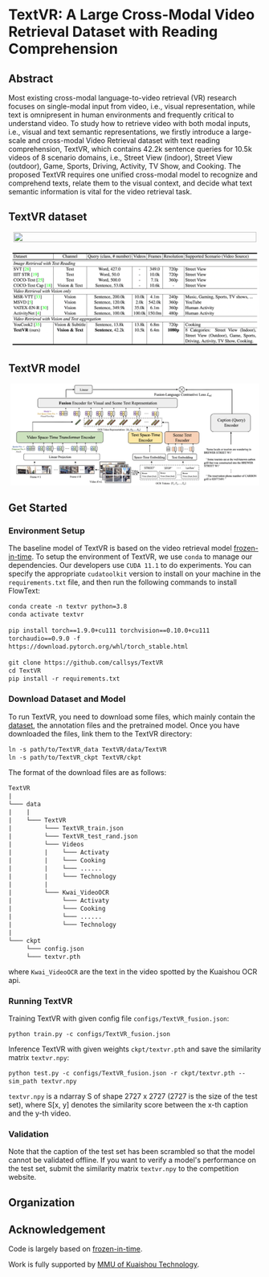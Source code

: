 # TextVR: A Large Cross-Modal Video Retrieval Dataset with Reading Comprehension
 
## Abstract
Most existing cross-modal language-to-video retrieval (VR) research focuses on single-modal input from video, i.e., visual representation, while text is omnipresent in human environments and frequently critical to understand video. To study how to retrieve video with both modal inputs, i.e., visual and text semantic representations, we firstly introduce a large-scale and cross-modal Video Retrieval dataset with text reading comprehension, TextVR, which contains 42.2k sentence queries for 10.5k videos of 8 scenario domains, i.e., Street View (indoor), Street View (outdoor), Game, Sports, Driving, Activity, TV Show, and Cooking. The proposed TextVR requires one unified cross-modal model to recognize and comprehend texts, relate them to the visual context, and decide what text semantic information is vital for the video retrieval task.

## TextVR dataset

<p align="center" width="100%">
<img src="assets/dataset1.png"  width="98%" height="90%">
</p>

<p align="center" width="100%">
<img src="assets/dataset2.png"  width="98%" height="90%">
</p>

## TextVR model

<p align="center" width="100%">
<img src="assets/model.png"  width="98%" height="90%">
</p>

## Get Started
 ### Environment Setup
The baseline model of TextVR is based on the video retrieval model [frozen-in-time](https://github.com/m-bain/frozen-in-time). To setup the environment of TextVR, we use `conda` to manage our dependencies. Our developers use `CUDA 11.1` to do experiments. You can specify the appropriate `cudatoolkit` version to install on your machine in the `requirements.txt` file, and then run the following commands to install FlowText:
 ```
conda create -n textvr python=3.8
conda activate textvr

pip install torch==1.9.0+cu111 torchvision==0.10.0+cu111 torchaudio==0.9.0 -f https://download.pytorch.org/whl/torch_stable.html

git clone https://github.com/callsys/TextVR
cd TextVR
pip install -r requirements.txt
 ```
### Download Dataset and Model
To run TextVR, you need to download some files, which mainly contain the [dataset](https://drive.google.com/drive/folders/1-ibNInaQusVEckCtKdUWGQjnr7DT4-E9?usp=sharing), the annotation files and the pretrained model. Once you have downloaded the files, link them to the TextVR directory:
```
ln -s path/to/TextVR_data TextVR/data/TextVR
ln -s path/to/TextVR_ckpt TextVR/ckpt
```
The format of the download files are as follows:
```
TextVR
|
└─── data
|    |   
|    └─── TextVR
|         └─── TextVR_train.json
|         └─── TextVR_test_rand.json
|         └─── Videos
|         |    └─── Activaty
|         |    └─── Cooking
|         |    └─── ......
|         |    └─── Technology
|         |  
|         └─── Kwai_VideoOCR
|              └─── Activaty
|              └─── Cooking
|              └─── ......
|              └─── Technology
|         
└─── ckpt
     └─── config.json
     └─── textvr.pth
```
where `Kwai_VideoOCR` are the text in the video spotted by the Kuaishou OCR api.
### Running TextVR
Training TextVR with given config file `configs/TextVR_fusion.json`:
```
python train.py -c configs/TextVR_fusion.json
```
Inference TextVR with given weights `ckpt/textvr.pth` and save the similarity matrix `textvr.npy`:
```
python test.py -c configs/TextVR_fusion.json -r ckpt/textvr.pth --sim_path textvr.npy
```
`textvr.npy` is a ndarray S of shape 2727 x 2727 (2727 is the size of the test set), where S[x, y] denotes the similarity score between the x-th caption and the y-th video. 

### Validation 
Note that the caption of the test set has been scrambled so that the model cannot be validated offline. If you want to verify a model's performance on the test set, submit the similarity matrix `textvr.npy` to the competition website.

## Organization

## Acknowledgement
Code is largely based on [frozen-in-time](https://github.com/m-bain/frozen-in-time).

Work is fully supported by [MMU of Kuaishou Technology](https://www.kuaishou.com/en).
